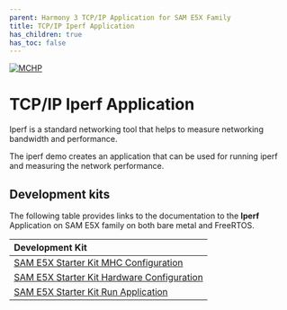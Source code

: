 ```yaml
---
parent: Harmony 3 TCP/IP Application for SAM E5X Family
title: TCP/IP Iperf Application
has_children: true
has_toc: false
---
```

[![MCHP](https://www.microchip.com/ResourcePackages/Microchip/assets/dist/images/logo.png)](https://www.microchip.com)

# TCP/IP Iperf Application

Iperf is a standard networking tool that helps to measure networking bandwidth and performance. 

The iperf demo creates an application that can be used for running iperf and measuring the network performance.


## Development kits
The following table provides links to the documentation to the **Iperf** Application on SAM E5X family on both bare metal and  FreeRTOS.


| Development Kit |
|:---------|
|[SAM E5X Starter Kit MHC Configuration](docs/readme_mhc_configuration.md) |
|[SAM E5X Starter Kit Hardware Configuration](docs/readme_hardware_configuration.md) |
|[SAM E5X Starter Kit Run Application](docs/readme_run_application.md) |
